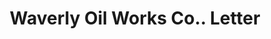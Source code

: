 ---
doi: 10.7916/D8JD67XD
date_other: '1923'
date_other_textual: '1923'
form: correspondence
genre:
- Letters (correspondence)
name:
- Waverly Oil Works Co.
object_in_context_url: https://biggert.cul.columbia.edu/items/view/ave_biggert_01500
subject_hierarchical_geographic:
- Pittsburgh, Pennsylvania, United States
subject_name:
- Waverly Oil Works Co.
title: Waverly Oil Works Co.. Letter
sort_title: Waverly Oil Works Co.. Letter
call_number: ave_biggert_01500
coordinates:
- 40.439722222222215,-79.97638888888889
pid: ave_biggert_01500
identifiers: ave_biggert_01500
canvas_id: ldpd:396761
permalink: "/items/ave_biggert_01500/"
layout: iiif-image-page
---